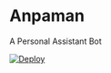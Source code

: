 # Anpaman
A Personal Assistant Bot


[![Deploy](https://www.herokucdn.com/deploy/button.svg)](https://heroku.com/deploy)

